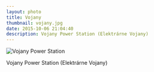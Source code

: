 ```yaml
---
layout: photo
title: Vojany
thumbnail: vojany.jpg
date: 2015-10-06 21:04:40
description: Vojany Power Station (Elektrárne Vojany)
---
```


<img alt="Vojany Power Station" src="{{ site.photourl }}vojany.jpg">

Vojany Power Station (Elektrárne Vojany)

